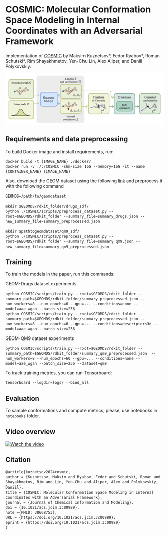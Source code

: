 # COSMIC: Molecular Conformation Space Modeling in Internal Coordinates with an Adversarial Framework

Implementation of [COSMIC](https://pubs.acs.org/doi/full/10.1021/acs.jcim.3c00989) by Maksim Kuznetsov*, Fedor Ryabov*, Roman Schutski*, Rim Shayakhmetov, Yen-Chu Lin, Alex Aliper, and Daniil Polykovskiy.

![](imgs/cosmic.jpg)


## Requirements and data preprocessing

To build Docker image and install requirements, run:

```
docker build -t {IMAGE_NAME} ./docker/
docker run -v ./:/COSMIC -shm-size 16G --memory=16G -it --name {CONTAINER_NAME} {IMAGE_NAME}
```

Also, download the GEOM dataset using the following [link](https://doi.org/10.7910/DVN/JNGTDF) and preprocess it with the following command

```
GEOMDS=/path/to/geomdataset

mkdir $GEOMDS/rdkit_folder/drugs_sdf/
python ./COSMIC/scripts/preprocess_dataset.py --root=$GEOMDS/rdkit_folder --summary_file=summary_drugs.json --new_summary_file=summary_preprocessed.json

mkdir $pathtogeomdataset/qm9_sdf/
python ./COSMIC/scripts/preprocess_dataset.py --root=$GEOMDS/rdkit_folder --summary_file=summary_qm9.json --new_summary_file=summary_qm9_preprocessed.json
```

## Training

To train the models in the paper, run this commands:

GEOM-Drugs dataset experiments
```
python COSMIC/scripts/train.py --root=$GEOMDS/rdkit_folder --summary_path=$GEOMDS/rdkit_folder/summary_preprocessed.json --num_workers=8 --num_epochs=6 --gpu=... --conditions=none --model=aae_wgan --batch_size=256
python COSMIC/scripts/train.py --root=$GEOMDS/rdkit_folder --summary_path=$GEOMDS/rdkit_folder/summary_preprocessed.json --num_workers=8 --num_epochs=6 --gpu=... --conditions=descriptors3d --model=aae_wgan --batch_size=256
```

GEOM-QM9 dataset experiments
```
python COSMIC/scripts/train.py --root=$GEOMDS/rdkit_folder --summary_path=$GEOMDS/rdkit_folder/summary_qm9_preprocessed.json  --num_workers=8 --num_epochs=60 --gpu=... --conditions=none --model=aae_wgan --batch_size=256 --dataset=qm9 
```

To track training metrics, you can run Tensorboard:

```
tensorboard --logdir=logs/ --bind_all
```


## Evaluation

To sample conformations and compute metrics, please, use notebooks in `notebooks` folder.

## Video overview

[![Watch the video](https://img.youtube.com/vi/xZANU8M7RzI/maxresdefault.jpg)](https://youtu.be/xZANU8M7RzI)

## Citation

```
@article{kuznetsov2024cosmic,
author = {Kuznetsov, Maksim and Ryabov, Fedor and Schutski, Roman and Shayakhmetov, Rim and Lin, Yen-Chu and Aliper, Alex and Polykovskiy, Daniil},
title = {COSMIC: Molecular Conformation Space Modeling in Internal Coordinates with an Adversarial Framework},
journal = {Journal of Chemical Information and Modeling},
doi = {10.1021/acs.jcim.3c00989},
note ={PMID: 38668753},
URL = {https://doi.org/10.1021/acs.jcim.3c00989},
eprint = {https://doi.org/10.1021/acs.jcim.3c00989}
}
```